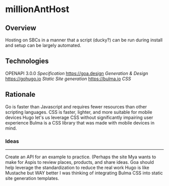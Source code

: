 # millionAntHost

## Overview
Hosting on SBCs in a manner that a script (ducky?) can be run during install and setup can be largely automated.

## Technologies
OPENAPI 3.0.0   *Specification*
https://goa.design *Generation & Design*
https://gohugo.io *Static Site generation*
https://bulma.io  *CSS*

## Rationale
Go is faster than Javascript and requires fewer resources than other scripting languages.
CSS is faster, lighter, and more suitable for mobile devices
Hugo let's us leverage CSS without significantly impairing user experience
Bulma is a CSS library that was made with mobile devices in mind.

### Ideas
---
Create an API for an example to practice. (Perhaps the site Mya wants to make for Aspis to review places, products, and share ideas.
Goa should help leverage the standardization to reduce the real work
Hugo is like Mustache but WAY better
I was thinking of integrating Bulma CSS into static site generation templates.
